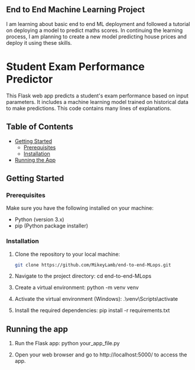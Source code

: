 ## End to End Machine Learning Project
I am learning about basic end to end ML deployment and followed a tutorial on deploying a model to predict maths scores. In continuing the learning process, I am planning to create a new model predicting house prices and deploy it using these skills.


# Student Exam Performance Predictor

This Flask web app predicts a student's exam performance based on input parameters. It includes a machine learning model trained on historical data to make predictions. This code contains many lines of explanations.

## Table of Contents
- [Getting Started](#getting-started)
    - [Prerequisites](#prerequisites)
    - [Installation](#installation)
- [Running the App](#running-the-app)

## Getting Started

### Prerequisites
Make sure you have the following installed on your machine:
- Python (version 3.x)
- pip (Python package installer)

### Installation
1. Clone the repository to your local machine:

   ```bash
   git clone https://github.com/MikeyLamb/end-to-end-MLops.git

2. Navigate to the project directory:
    cd end-to-end-MLops

3. Create a virtual environment:
    python -m venv venv

4. Activate the virtual environment (Windows):
    .\venv\Scripts\activate

5. Install the required dependencies:
    pip install -r requirements.txt


## Running the app

1. Run the Flask app:
    python your_app_file.py

2. Open your web browser and go to http://localhost:5000/ to access the app.